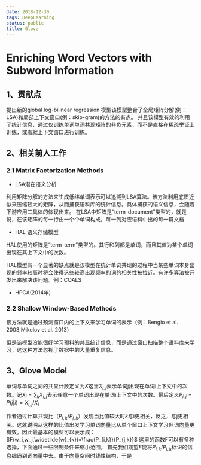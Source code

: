 ```yaml
---
date: 2018-12-30
tags: DeepLearning
status: public
title: Glove 
---
```

# Enriching Word Vectors with Subword Information

## 1、贡献点
提出新的global log-bilinear regression 模型该模型整合了全局矩阵分解(例：LSA)和局部上下文窗口(例：skip-gram)的方法的有点。
并且该模型有效的利用了统计信息，通过仅训练单词单词共现矩阵的非负元素，而不是直接在稀疏举证上训练，或者就上下文窗口进行训练。

## 2、相关前人工作
### 2.1 Matrix Factorization Methods
+ LSA潜在语义分析 
 
利用矩阵分解的方法来生成低纬单词表示可以追溯到LSA算法。该方法利用底质近似来压缩较大的矩阵，从而捕获语料库的统计信息。具体捕获的语义信息，会随着下游应用二具体的体现出来。
在LSA中矩阵是“term-document”类型的，就是说，在该矩阵的每一行由一个个单词构成，每一列对应语料中出的每一篇文档  

+ HAL 语义存储模型

HAL使用的矩阵是“term-term”类型的。其行和列都是单词，而且其值为某个单词出现在其上下文中的次数。

HAL模型有一个显著的缺点就是该模型在统计单词共现的过程中当某些单词本身出现的频率较高时将会使得这些较高出现频率的词的相关性被拉近。有许多算法被开发出来解决该问题。例：COALS

+ HPCA(2014年)
### 2.2 Shallow Window-Based Methods
该方法就是通过预测窗口内的上下文来学习单词的表示（例：Bengio et al. 2003;Mikolov et al. 2013）

但是该模型没能很好学习预料的共显统计信息，而是通过窗口扫描整个语料库来学习，这这种方法忽视了数据中的大量重复信息。

## 3、Glove Model
单词与单词之间的共显计数定义为$X$这里$X_{i,j}$表示单词j出现在单词i上下文中的次数。记$X_i=\sum_k X_{i,j}$表示任意一个单词出现在单词i上下文中的次数。最后定义$P_{i,j} = P(j|i)=X_{i,j}/X_i$

作者通过计算共现比（$P_{i,k}/P_{j,k}$）发现当比值较大时$k$与i更相关，反之，与j更相关。这就说明从这样的比值出发学习单词向量比从单个窗口上下文学习但词向量更有效。因此最基本的模型可以表示成：
$F(w_i,w_j,\widetilde{w}_{k})=\frac{P_{i,k}}{P_{j,k}}$
这里的函数F可以有多种选择，下面通过一些限制条件来缩小范围。
首先我们期望$F$能将$P_{i,k}/P_{j,k}$标识的信息编码到词向量中去。由于向量空间时线性结构，于是























